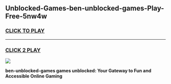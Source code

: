 
## Unblocked-Games-ben-unblocked-games-Play-Free-5nw4w
<h3>
<a href="https://premium76.site?title=ben-unblocked-games&ref=23A">CLICK TO PLAY</a></h3>
<hr>

<h3>
<a href="https://premium76.site?title=ben-unblocked-games&ref=23A">CLICK 2 PLAY</a>
  
</h3>

<a href="https://premium76.site?title=ben-unblocked-games&ref=23A"><img src="https://clearcache.store/games.png"></a>


**ben-unblocked-games games unblocked: Your Gateway to Fun and Accessible Online Gaming**
